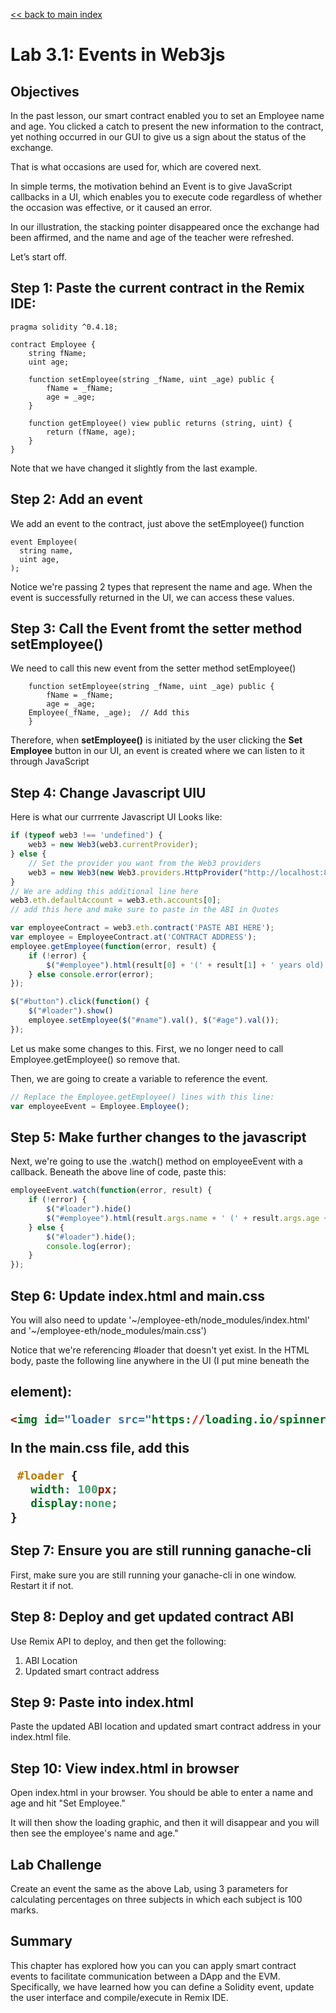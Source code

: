 
[<< back to main index](../README.md)

Lab 3.1: Events in Web3js
========================

## Objectives

In the past lesson, our smart contract enabled you to set an Employee name and age. You clicked a catch to present the new information to the contract, yet nothing occurred in our GUI to give us a sign about the status of the exchange.

That is what occasions are used for, which are covered next.

In simple terms, the motivation behind an Event is to give JavaScript callbacks in a UI, which enables you to execute code regardless of whether the occasion was effective, or it caused an error.

In our illustration, the stacking pointer disappeared once the exchange had been affirmed, and the name and age of the teacher were refreshed.

Let’s start off.

## Step 1: Paste the current contract in the Remix IDE:

```solidity
pragma solidity ^0.4.18;

contract Employee {
    string fName;
    uint age;

    function setEmployee(string _fName, uint _age) public {
        fName = _fName;
        age = _age;
    }

    function getEmployee() view public returns (string, uint) {
        return (fName, age);
    }
}
```

Note that we have changed it slightly from the last example.

## Step 2: Add an event

We add an event to the contract, just above the setEmployee() function

```solidity
event Employee(
  string name,
  uint age,
);

```

Notice we're passing 2 types that represent the name and age. When the event is
successfully returned in the UI, we can access these values.

## Step 3:  Call the Event fromt the setter method setEmployee()

We need to call this new event from the setter method setEmployee()

```solidity
    function setEmployee(string _fName, uint _age) public {
        fName = _fName;
        age = _age;
	Employee(_fName, _age);  // Add this
    }

``` 

Therefore, when **setEmployee()** is initiated by the user clicking the **Set Employee**
button in our UI, an event is created where we can listen to it through JavaScript

## Step 4: Change Javascript UIU

Here is what our currrente Javascript UI Looks like:

```javascript
if (typeof web3 !== 'undefined') {
    web3 = new Web3(web3.currentProvider);
} else {
    // Set the provider you want from the Web3 providers
    web3 = new Web3(new Web3.providers.HttpProvider("http://localhost:8545"));
}
// We are adding this additional line here
web3.eth.defaultAccount = web3.eth.accounts[0];
// add this here and make sure to paste in the ABI in Quotes

var employeeContract = web3.eth.contract('PASTE ABI HERE');
var employee = EmployeeContract.at('CONTRACT ADDRESS');
employee.getEmployee(function(error, result) {
    if (!error) {
        $("#employee").html(result[0] + '(' + result[1] + ' years old)');
    } else console.error(error);
});

$("#button").click(function() {
    $("#loader").show()
    employee.setEmployee($("#name").val(), $("#age").val());
});
``` 

Let us make some changes to this.  First, we no longer need to call Employee.getEmployee() so remove that.

Then, we are going to create a variable to reference the event.

```javascript
// Replace the Employee.getEmployee() lines with this line:
var employeeEvent = Employee.Employee();
```

## Step 5:  Make further changes to the javascript

Next, we're going to use the .watch() method on employeeEvent with a callback. Beneath the above line of code, paste this:

```javascript
employeeEvent.watch(function(error, result) {
    if (!error) {
        $("#loader").hide()
        $("#employee").html(result.args.name + ' (' + result.args.age + ' years old)');
    } else {
        $("#loader").hide();
        console.log(error);
    }
});
```

## Step 6: Update index.html and main.css

You will also need to update '~/employee-eth/node_modules/index.html' and '~/employee-eth/node_modules/main.css')

Notice that we're referencing #loader that doesn't yet exist. In the HTML body, paste the following line anywhere in the UI (I put mine beneath the <h2> element):

```html
<img id="loader src="https://loading.io/spinners/double-ring-spinner.gif">
```

In the main.css file, add this 

```css
 #loader {
   width: 100px;
   display:none;
}
```

## Step 7: Ensure you are still running ganache-cli

First, make sure you are still running your ganache-cli in one window. Restart it if not.

## Step 8: Deploy and get updated contract ABI

Use Remix API to deploy, and then get the following:

1. ABI Location
2. Updated smart contract address 

## Step 9: Paste into index.html

Paste the updated ABI location and updated smart contract address in your index.html
file.

## Step 10: View index.html in browser

Open index.html in your browser.  You should be able to enter a name and age and hit "Set Employee."

It will then show the loading graphic, and then it will disappear and you will then see the employee's name 
and age."


## Lab Challenge

Create an event the same as the above Lab, using 3 parameters for calculating percentages on three subjects in which each subject is 100 marks.

## Summary

This chapter has explored how you can you can apply smart contract events to facilitate communication between a DApp and the EVM. Specifically, we have learned how you can define a Solidity event, update the user interface and compile/execute in Remix IDE.
